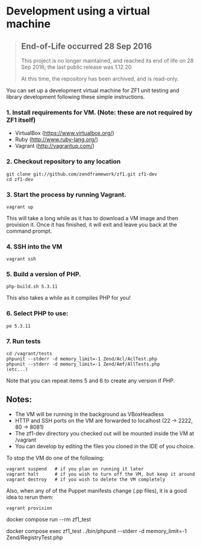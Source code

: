 # Development using a virtual machine

> ## End-of-Life occurred 28 Sep 2016
>
> This project is no longer maintained, and reached its end of life on 28 Sep
> 2016; the last public release was 1.12.20.
>
> At this time, the repository has been archived, and is read-only.

You can set up a development virtual machine for ZF1 unit testing and library 
development following these simple instructions.

### 1. Install requirements for VM. (Note: these are not required by ZF1 itself)

- VirtualBox (https://www.virtualbox.org/)
- Ruby (http://www.ruby-lang.org/)
- Vagrant (http://vagrantup.com/)

### 2. Checkout repository to any location

    git clone git://github.com/zendframework/zf1.git zf1-dev
    cd zf1-dev

### 3. Start the process by running Vagrant.

    vagrant up

This will take a long while as it has to download a VM image and then 
provision it. Once it has finished, it will exit and leave you back at the
command prompt.

### 4. SSH into the VM

    vagrant ssh

### 5. Build a version of PHP.

    php-build.sh 5.3.11

This also takes a while as it compiles PHP for you!
   
### 6. Select PHP to use:

    pe 5.3.11

### 7. Run tests

    cd /vagrant/tests
    phpunit --stderr -d memory_limit=-1 Zend/Acl/AclTest.php
    phpunit --stderr -d memory_limit=-1 Zend/Amf/AllTests.php
    (etc...)

Note that you can repeat items 5 and 6 to create any version if PHP.

## Notes:

- The VM will be running in the background as VBoxHeadless
- HTTP and SSH ports on the VM are forwarded to localhost (22 -> 2222, 80 -> 8081)
- The zf1-dev directory you checked out will be mounted inside the VM at /vagrant
- You can develop by editing the files you cloned in the IDE of you choice.

To stop the VM do one of the following:

    vagrant suspend   # if you plan on running it later
    vagrant halt      # if you wish to turn off the VM, but keep it around
    vagrant destroy   # if you wish to delete the VM completely
    
Also, when any of of the Puppet manifests change (.pp files), it is a good idea to rerun them:

    vagrant provision

docker compose run --rm zf1_test

docker compose exec zf1_test ../bin/phpunit --stderr -d memory_limit=-1 Zend/RegistryTest.php